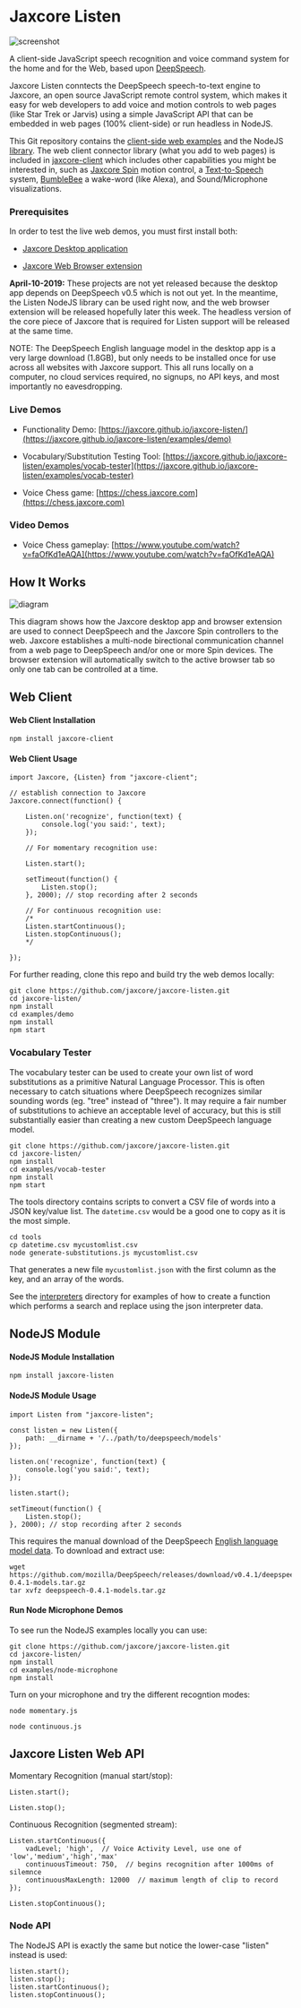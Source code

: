 Jaxcore Listen
=======

![screenshot](https://raw.githubusercontent.com/jaxcore/jaxcore-listen/master/screenshot.png)

A client-side JavaScript speech recognition and voice command system for the home and for the Web, based upon [DeepSpeech](https://github.com/mozilla/DeepSpeech).

Jaxcore Listen conntects the DeepSpeech speech-to-text engine to Jaxcore, an open source JavaScript remote control system, which makes it easy for web developers to add voice and motion controls to web pages (like Star Trek or Jarvis)  using a simple JavaScript API that can be embedded in web pages (100% client-side) or run headless in NodeJS.

This Git repository contains the [client-side web examples](https://github.com/jaxcore/jaxcore-listen/examples) and the NodeJS [library](https://github.com/jaxcore/jaxcore-listen/lib).  The web client connector library (what you add to web pages) is included in [jaxcore-client](https://github.com/jaxcore/jaxcore-client) which includes other capabilities you might be interested in, such as [Jaxcore Spin](https://github.com/jaxcore/jaxcore-spin) motion control, a [Text-to-Speech](https://github.com/jaxcore/jaxcore-speak) system, [BumbleBee](https://github.com/jaxcore/bumblebee-hotword) a wake-word (like Alexa), and Sound/Microphone visualizations.

### Prerequisites

In order to test the live web demos, you must first install both:

- [Jaxcore Desktop application](https://github.com/jaxcore/jaxcore-electron)

- [Jaxcore Web Browser extension](https://github.com/jaxcore/browser-plugin)

**April-10-2019:** These projects are not yet released because the desktop app depends on DeepSpeech v0.5 which is not out yet.  In the meantime, the Listen NodeJS library can be used right now, and the web browser extension will be released hopefully later this week.  The headless version of the core piece of Jaxcore that is required for Listen support will be released at the same time.

NOTE: The DeepSpeech English language model in the desktop app is a very large download (1.8GB), but only needs to be installed once for use across all websites with Jaxcore support.  This all runs locally on a computer, no cloud services required, no signups, no API keys, and most importantly no eavesdropping.


### Live Demos

- Functionality Demo:
[https://jaxcore.github.io/jaxcore-listen/](https://jaxcore.github.io/jaxcore-listen/examples/demo)

- Vocabulary/Substitution Testing Tool:
[https://jaxcore.github.io/jaxcore-listen/examples/vocab-tester](https://jaxcore.github.io/jaxcore-listen/examples/vocab-tester)

- Voice Chess game: [https://chess.jaxcore.com](https://chess.jaxcore.com)

### Video Demos

- Voice Chess gameplay: [https://www.youtube.com/watch?v=faOfKd1eAQA](https://www.youtube.com/watch?v=faOfKd1eAQA)


## How It Works

![diagram](https://raw.githubusercontent.com/jaxcore/jaxcore-listen/master/diagram.png)

This diagram shows how the Jaxcore desktop app and browser extension are used to connect DeepSpeech and the Jaxcore Spin controllers to the web.  Jaxcore establishes a multi-node birectional communication channel from a web page to DeepSpeech and/or one or more Spin devices.  The browser extension will automatically switch to the active browser tab so only one tab can be controlled at a time.


## Web Client

#### Web Client Installation

```
npm install jaxcore-client
```

#### Web Client Usage


```
import Jaxcore, {Listen} from "jaxcore-client";

// establish connection to Jaxcore
Jaxcore.connect(function() {

	Listen.on('recognize', function(text) {
		console.log('you said:', text);
	});
	
	// For momentary recognition use:
	
	Listen.start();
	
	setTimeout(function() {
		Listen.stop();
	}, 2000); // stop recording after 2 seconds
		
	// For continuous recognition use:
	/*
	Listen.startContinuous();
	Listen.stopContinuous();
	*/
	
});
```

For further reading, clone this repo and build try the web demos locally:

```
git clone https://github.com/jaxcore/jaxcore-listen.git
cd jaxcore-listen/
npm install
cd examples/demo
npm install
npm start
```

### Vocabulary Tester
The vocabulary tester can be used to create your own list of word substitutions as a primitive Natural Language Processor.  This is often necessary to catch situations where DeepSpeech recognizes similar sounding words (eg. "tree" instead of "three").  It may require a fair number of substitutions to achieve an acceptable level of accuracy, but this is still substantially easier than creating a new custom DeepSpeech language model.

```
git clone https://github.com/jaxcore/jaxcore-listen.git
cd jaxcore-listen/
npm install
cd examples/vocab-tester
npm install
npm start
```

The tools directory contains scripts to convert a CSV file of words into a JSON key/value list.  The `datetime.csv` would be a good one to copy as it is the most simple.

```
cd tools
cp datetime.csv mycustomlist.csv
node generate-substitutions.js mycustomlist.csv
```

That generates a new file `mycustomlist.json` with the first column as the key, and an array of the words.

See the [interpreters](https://github.com/jaxcore/jaxcore-listen/examples/vocab-tester/src/interpreters) directory for examples of how to create a function which performs a search and replace using the json interpreter data.

## NodeJS Module

#### NodeJS Module Installation

```
npm install jaxcore-listen
```

#### NodeJS Module Usage


```
import Listen from "jaxcore-listen";

const listen = new Listen({
	path: __dirname + '/../path/to/deepspeech/models'
});

listen.on('recognize', function(text) {
	console.log('you said:', text);
});
	
listen.start();

setTimeout(function() {
	Listen.stop();
}, 2000); // stop recording after 2 seconds
```

This requires the manual download of the DeepSpeech [English language model data](https://github.com/mozilla/DeepSpeech/releases/download/v0.4.1/deepspeech-0.4.1-models.tar.gz).  To download and extract use:

```
wget https://github.com/mozilla/DeepSpeech/releases/download/v0.4.1/deepspeech-0.4.1-models.tar.gz
tar xvfz deepspeech-0.4.1-models.tar.gz
```

#### Run Node Microphone Demos

To see run the NodeJS examples locally you can use:

```
git clone https://github.com/jaxcore/jaxcore-listen.git
cd jaxcore-listen/
npm install
cd examples/node-microphone
npm install
```

Turn on your microphone and try the different recogntion modes:

```
node momentary.js
```

```
node continuous.js
```

## Jaxcore Listen Web API 

Momentary Recognition (manual start/stop):

```
Listen.start();

Listen.stop();
```

Continuous Recognition (segmented stream):

```
Listen.startContinuous({
	vadLevel; 'high',  // Voice Activity Level, use one of 'low','medium','high','max'
	continuousTimeout: 750,  // begins recognition after 1000ms of silemnce
	continuousMaxLength: 12000  // maximum length of clip to record
});

Listen.stopContinuous();
```

### Node API 

The NodeJS API is exactly the same but notice the lower-case "listen" instead is used:

```
listen.start();
listen.stop();
listen.startContinuous();
listen.stopContinuous();
```